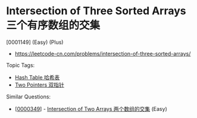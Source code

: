 # Intersection of Three Sorted Arrays 三个有序数组的交集

[0001149] (Easy) (Plus)

- https://leetcode-cn.com/problems/intersection-of-three-sorted-arrays/

Topic Tags:

- [Hash Table 哈希表](https://leetcode-cn.com/tag/hash-table/)
- [Two Pointers 双指针](https://leetcode-cn.com/tag/two-pointers/)

Similar Questions:

- [[0000349](https://leetcode-cn.com/problems/intersection-of-two-arrays/)] - [Intersection of Two Arrays 两个数组的交集](./0000349.intersection-of-two-arrays.md) (Easy)
